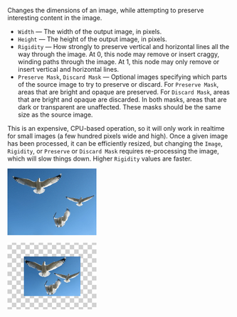 Changes the dimensions of an image, while attempting to preserve interesting content in the image.

   - `Width` — The width of the output image, in pixels.
   - `Height` — The height of the output image, in pixels.
   - `Rigidity` — How strongly to preserve vertical and horizontal lines all the way through the image.  At 0, this node may remove or insert craggy, winding paths through the image.  At 1, this node may only remove or insert vertical and horizontal lines.
   - `Preserve Mask`, `Discard Mask` — Optional images specifying which parts of the source image to try to preserve or discard.  For `Preserve Mask`, areas that are bright and opaque are preserved.  For `Discard Mask`, areas that are bright and opaque are discarded.  In both masks, areas that are dark or transparent are unaffected.  These masks should be the same size as the source image.

This is an expensive, CPU-based operation, so it will only work in realtime for small images (a few hundred pixels wide and high).  Once a given image has been processed, it can be efficiently resized, but changing the `Image`, `Rigidity`, or `Preserve` or `Discard Mask` requires re-processing the image, which will slow things down.  Higher `Rigidity` values are faster.

![](seagulls.png)

![](contextually-resize.png)

